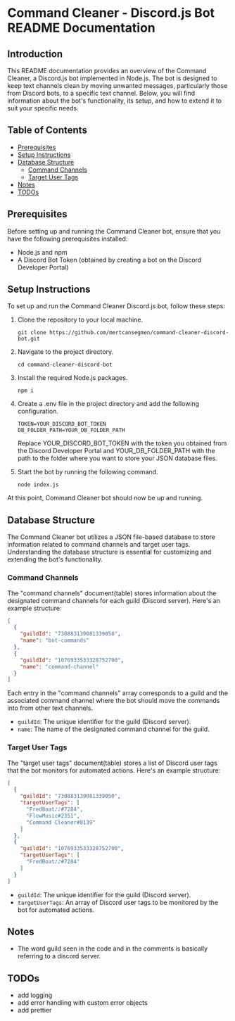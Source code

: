 # Command Cleaner - Discord.js Bot README Documentation

## Introduction

This README documentation provides an overview of the Command Cleaner, a Discord.js bot implemented in Node.js. The bot is designed to keep text channels clean by moving unwanted messages, particularly those from Discord bots, to a specific text channel. Below, you will find information about the bot's functionality, its setup, and how to extend it to suit your specific needs.

## Table of Contents

* [Prerequisites](#prerequisites)
* [Setup Instructions](#setup-instructions)
* [Database Structure](#database-structure)
  * [Command Channels](#command-channels)
  * [Target User Tags](#target-user-tags)
* [Notes](#notes)
* [TODOs](#todos)

## Prerequisites

Before setting up and running the Command Cleaner bot, ensure that you have the following prerequisites installed:

* Node.js and npm
* A Discord Bot Token (obtained by creating a bot on the Discord Developer Portal)

## Setup Instructions

To set up and run the Command Cleaner Discord.js bot, follow these steps:

1. Clone the repository to your local machine.

    ```shell
    git clone https://github.com/mertcansegmen/command-cleaner-discord-bot.git
    ```

1. Navigate to the project directory.

    ```shell
    cd command-cleaner-discord-bot
    ```

1. Install the required Node.js packages.

    ```shell
    npm i
    ```

1. Create a .env file in the project directory and add the following configuration.

    ```shell
    TOKEN=YOUR_DISCORD_BOT_TOKEN
    DB_FOLDER_PATH=YOUR_DB_FOLDER_PATH
    ```

    Replace YOUR_DISCORD_BOT_TOKEN with the token you obtained from the Discord Developer Portal and YOUR_DB_FOLDER_PATH with the path to the folder where you want to store your JSON database files.

1. Start the bot by running the following command.

    ```shell
    node index.js
    ```

At this point, Command Cleaner bot should now be up and running.

## Database Structure

The Command Cleaner bot utilizes a JSON file-based database to store information related to command channels and target user tags. Understanding the database structure is essential for customizing and extending the bot's functionality.

### Command Channels

The "command channels" document(table) stores information about the designated command channels for each guild (Discord server). Here's an example structure:

```json
[
  { 
    "guildId": "730883139081339050", 
    "name": "bot-commands" 
  },
  { 
    "guildId": "1076933533328752700", 
    "name": "command-channel" 
  }
]
```

Each entry in the "command channels" array corresponds to a guild and the associated command channel where the bot should move the commands into from other text channels.

* `guildId`: The unique identifier for the guild (Discord server).
* `name`: The name of the designated command channel for the guild.

### Target User Tags

The "target user tags" document(table) stores a list of Discord user tags that the bot monitors for automated actions. Here's an example structure:

```json
[
  {
    "guildId": "730883139081339050",
    "targetUserTags": [
      "FredBoat♪♪#7284", 
      "FlowMusic#2351", 
      "Command Cleaner#8139"
    ]
  },
  { 
    "guildId": "1076933533328752700", 
    "targetUserTags": [
      "FredBoat♪♪#7284"
    ]
  }
]
```

* `guildId`: The unique identifier for the guild (Discord server).
* `targetUserTags`: An array of Discord user tags to be monitored by the bot for automated actions.

## Notes

* The word guild seen in the code and in the comments is basically referring to a discord server.

## TODOs

* add logging
* add error handling with custom error objects
* add prettier
